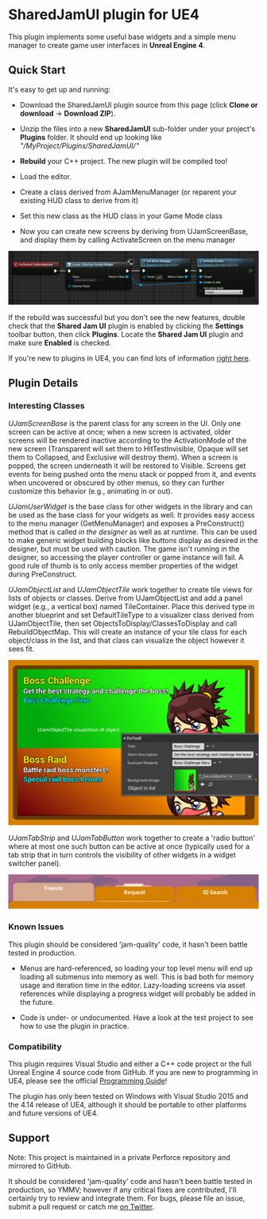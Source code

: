 # SharedJamUI plugin for UE4

This plugin implements some useful base widgets and a simple menu manager to create game user interfaces in **Unreal Engine 4**.

## Quick Start

It's easy to get up and running:

* Download the SharedJamUI plugin source from this page (click **Clone or download** -> **Download ZIP**).

* Unzip the files into a new **SharedJamUI** sub-folder under your project's **Plugins** folder.  It should end up looking like *"/MyProject/Plugins/SharedJamUI/<files>"*

* **Rebuild** your C++ project.  The new plugin will be compiled too!

* Load the editor.

* Create a class derived from AJamMenuManager (or reparent your existing HUD class to derive from it)

* Set this new class as the HUD class in your Game Mode class

* Now you can create new screens by deriving from UJamScreenBase, and display them by calling ActivateScreen on the menu manager

![ActivateScreen](Docs/ActivateScreen.png)

If the rebuild was successful but you don't see the new features, double check that the **Shared Jam UI** plugin is enabled by clicking the **Settings** toolbar button, then click **Plugins**.  Locate the **Shared Jam UI** plugin and make sure **Enabled** is checked.

If you're new to plugins in UE4, you can find lots of information [right here](https://wiki.unrealengine.com/An_Introduction_to_UE4_Plugins).

## Plugin Details

### Interesting Classes

*UJamScreenBase* is the parent class for any screen in the UI. Only one screen can be active at once; when a new screen is activated, older screens will be rendered inactive according to the ActivationMode of the new screen (Transparent will set them to HitTestInvisible, Opaque will set them to Collapsed, and Exclusive will destroy them). When a screen is popped, the screen underneath it will be restored to Visible.  Screens get events for being pushed onto the menu stack or popped from it, and events when uncovered or obscured by other menus, so they can further customize this behavior (e.g., animating in or out).

*UJamUserWidget* is the base class for other widgets in the library and can be used as the base class for your widgets as well. It provides easy access to the menu manager (GetMenuManager) and exposes a PreConstruct() method that is called *in the designer* as well as at runtime.  This can be used to make generic widget building blocks like buttons display as desired in the designer, but must be used with caution. The game isn't running in the designer, so accessing the player controller or game instance will fail. A good rule of thumb is to only access member properties of the widget during PreConstruct.

*UJamObjectList* and *UJamObjectTile* work together to create tile views for lists of objects or classes. Derive from UJamObjectList and add a panel widget (e.g., a vertical box) named TileContainer.  Place this derived type in another blueprint and set DefaultTileType to a visualizer class derived from UJamObjectTile, then set ObjectsToDisplay/ClassesToDisplay and call RebuildObjectMap. This will create an instance of your tile class for each object/class in the list, and that class can visualize the object however it sees fit.

![JamObjectList](Docs/JamObjectList.png)

*UJamTabStrip* and *UJamTabButton* work together to create a 'radio button' where at most one such button can be active at once (typically used for a tab strip that in turn controls the visibility of other widgets in a widget switcher panel). 

![JamTabStrip](Docs/JamTabStrip.png)


### Known Issues

This plugin should be considered 'jam-quality' code, it hasn't been battle tested in production.

* Menus are hard-referenced, so loading your top level menu will end up loading all submenus into memory as well.  This is bad both for memory usage and iteration time in the editor. Lazy-loading screens via asset references while displaying a progress widget will probably be added in the future.

* Code is under- or undocumented. Have a look at the test project to see how to use the plugin in practice.

### Compatibility

This plugin requires Visual Studio and either a C++ code project or the full Unreal Engine 4 source code from GitHub.  If you are new to programming in UE4, please see the official [Programming Guide](https://docs.unrealengine.com/latest/INT/Programming/index.html)! 

The plugin has only been tested on Windows with Visual Studio 2015 and the 4.14 release of UE4, although it should be portable to other platforms and future versions of UE4.


## Support

Note: This project is maintained in a private Perforce repository and mirrored to GitHub.

It should be considered 'jam-quality' code and hasn't been battle tested in production, so YMMV; however if any critical fixes are contributed, I'll certainly try to review and integrate them.  For bugs, please file an issue, submit a pull request or catch me [on Twitter](https://twitter.com/joatski).
